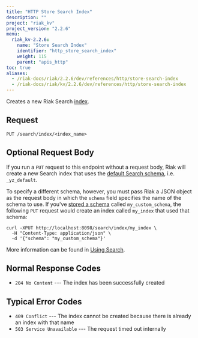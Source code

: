 ```yaml
---
title: "HTTP Store Search Index"
description: ""
project: "riak_kv"
project_version: "2.2.6"
menu:
  riak_kv-2.2.6:
    name: "Store Search Index"
    identifier: "http_store_search_index"
    weight: 115
    parent: "apis_http"
toc: true
aliases:
  - /riak-docs/riak/2.2.6/dev/references/http/store-search-index
  - /riak-docs/riak/kv/2.2.6/dev/references/http/store-search-index
---
```


Creates a new Riak Search [index]({{<baseurl>}}riak/kv/2.2.6/developing/usage/search/#simple-setup).

## Request

```
PUT /search/index/<index_name>
```

## Optional Request Body

If you run a `PUT` request to this endpoint without a request body, Riak
will create a new Search index that uses the [default Search schema]({{<baseurl>}}riak/kv/2.2.6/developing/usage/search-schemas/#the-default-schema), i.e. `_yz_default`.

To specify a different schema, however, you must pass Riak a JSON object
as the request body in which the `schema` field specifies the name of
the schema to use. If you've [stored a schema]({{<baseurl>}}riak/kv/2.2.6/developing/usage/search-schemas/#custom-schemas) called `my_custom_schema`, the following `PUT`
request would create an index called `my_index` that used that schema:

```curl
curl -XPUT http://localhost:8098/search/index/my_index \
  -H "Content-Type: application/json" \
  -d '{"schema": "my_custom_schema"}'
```

More information can be found in [Using Search]({{<baseurl>}}riak/kv/2.2.6/developing/usage/search).

## Normal Response Codes

* `204 No Content` --- The index has been successfully created

## Typical Error Codes

* `409 Conflict` --- The index cannot be created because there is
    already an index with that name
* `503 Service Unavailable` --- The request timed out internally

